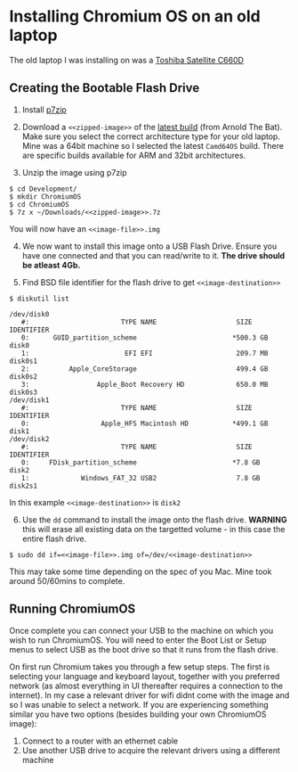 # Installing Chromium OS on an old laptop

The old laptop I was installing on was a [Toshiba Satellite C660D](http://www.toshiba.co.uk/discontinued-products/satellite-c660d-19x/)

## Creating the Bootable Flash Drive

1. Install [p7zip](http://superuser.com/a/667076/402128)

2. Download a `<<zipped-image>>` of the [latest build](http://chromium.arnoldthebat.co.uk/index.php?dir=daily%2F) (from Arnold The Bat). Make sure you select the correct architecture type for your old laptop. Mine was a 64bit machine so I selected the latest `Camd64OS` build. There are specific builds available for ARM and 32bit architectures.

3. Unzip the image using p7zip
```
$ cd Development/
$ mkdir ChromiumOS
$ cd ChromiumOS
$ 7z x ~/Downloads/<<zipped-image>>.7z
```

You will now have an `<<image-file>>.img`

4. We now want to install this image onto a USB Flash Drive. Ensure you have one connected and that you can read/write to it. **The drive should be atleast 4Gb.**

5. Find BSD file identifier for the flash drive to get `<<image-destination>>`
```
$ diskutil list

/dev/disk0
   #:                       TYPE NAME                    SIZE       IDENTIFIER
   0:      GUID_partition_scheme                        *500.3 GB   disk0
   1:                        EFI EFI                     209.7 MB   disk0s1
   2:          Apple_CoreStorage                         499.4 GB   disk0s2
   3:                 Apple_Boot Recovery HD             650.0 MB   disk0s3
/dev/disk1
   #:                       TYPE NAME                    SIZE       IDENTIFIER
   0:                  Apple_HFS Macintosh HD           *499.1 GB   disk1
/dev/disk2
   #:                       TYPE NAME                    SIZE       IDENTIFIER
   0:     FDisk_partition_scheme                        *7.8 GB     disk2
   1:             Windows_FAT_32 USB2                    7.8 GB     disk2s1
```

In this example `<<image-destination>>` is `disk2`

6. Use the `dd` command to install the image onto the flash drive. **WARNING** this will erase all existing data on the targetted volume - in this case the entire flash drive.
```
$ sudo dd if=<<image-file>>.img of=/dev/<<image-destination>>
```

This may take some time depending on the spec of you Mac. Mine took around 50/60mins to complete.

## Running ChromiumOS

Once complete you can connect your USB to the machine on which you wish to run ChromiumOS. You will need to enter the Boot List or Setup menus to select USB as the boot drive so that it runs from the flash drive.

On first run Chromium takes you through a few setup steps. The first is selecting your language and keyboard layout, together with you preferred network (as almost everything in UI thereafter requires a connection to the internet). In my case a relevant driver for wifi didnt come with the image and so I was unable to select a network. If you are experiencing something similar you have two options (besides building your own ChromiumOS image):

1. Connect to a router with an ethernet cable
2. Use another USB drive to acquire the relevant drivers using a different machine





